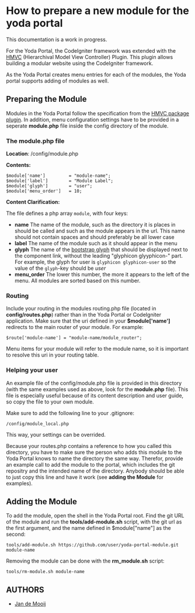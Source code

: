How to prepare a new module for the yoda portal
===============================================

This documentation is a work in progress.

For the Yoda Portal, the CodeIgniter framework was extended with the [HMVC](https://bitbucket.org/wiredesignz/codeigniter-modular-extensions-hmvc) (Hierarchival Model View Controller) Plugin. This plugin allows building a modular website using the CodeIgniter framework.

As the Yoda Portal creates menu entries for each of the modules, the Yoda portal supports adding of modules as well. 

Preparing the Module
--------------------

Modules in the Yoda Portal follow the specification from the [HMVC package plugin](https://bitbucket.org/wiredesignz/codeigniter-modular-extensions-hmvc).
In addition, menu configuration settings have to be provided in a seperate **module.php** file inside the config directory of the module.

### The **module.php** file
**Location**: <module>/config/module.php

**Contents:**

	$module['name'] 		= "module-name";
	$module['label'] 		= "Module Label";
	$module['glyph'] 		= "user";
	$module['menu_order'] 	= 10;

**Content Clarification:**

The file defines a php array `module`, with four keys:

* **name** The name of the module, such as the directory it is places in should be called and such as the module appears in the url. This name should not contain spaces and should preferably be all lower case
* **label** The name of the module such as it should appear in the menu
* **glyph** The name of the [bootstrap glyph](http://getbootstrap.com/components/) that should be displayed next to the component link, without the leading "glyphicon glyyphicon-" part. For example, the glyph for user is `glyphicon glyphicon-user` so the value of the `glyph`-key should be *user*
* **menu_order** The lower this number, the more it appears to the left of the menu. All modules are sorted based on this number.

### Routing
Include your routing in the modules routing.php file (located in **config/routes.php**) rather than in the Yoda Portal or CodeIgniter application. Make sure that the uri defined in your **$module['name']** redirects to the main router of your module. For example:

	$route['module-name'] = "module-name/module_router";

Menu items for your module will refer to the module name, so it is important to resolve this uri in your routing table.

### Helping your user
An example file of the config/module.php file is provided in this directory (with the same examples used as above, look for the **module.php** file). This file is especially
useful because of its content description and user guide, so copy the file to your own module.

Make sure to add the following line to your .gitignore:

	/config/module_local.php

This way, your settings can be overrided.

Because your routes.php contains a reference to how you called this directory, you have to make sure the person who adds this module to the Yoda Portal
knows to name the directory the same way. Therefor, provide an example call to add the module to the portal, which includes the git repositry and the intended name of the directory. Anybody should be able to just copy this line and have it work (see **adding the Module** for examples).

Adding the Module
-----------------
To add the module, open the shell in the Yoda Portal root. Find the git URL of the module and run the **tools/add-module.sh** script, with the git url as the first argument, and the name defined in $module["name"] as the second:

	tools/add-module.sh https://github.com/user/yoda-portal-module.git module-name

Removing the module can be done with the **rm_module.sh** script:

	tools/rm-module.sh module-name


AUTHORS
-------

- [Jan de Mooij](https://github.com/AJdeMooij)